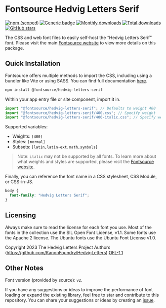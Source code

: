 # Fontsource Hedvig Letters Serif

[![npm (scoped)](https://img.shields.io/npm/v/@fontsource/hedvig-letters-serif?color=brightgreen)](https://www.npmjs.com/package/@fontsource/hedvig-letters-serif) [![Generic badge](https://img.shields.io/badge/fontsource-passing-brightgreen)](https://github.com/fontsource/fontsource) [![Monthly downloads](https://badgen.net/npm/dm/@fontsource/hedvig-letters-serif)](https://github.com/fontsource/fontsource) [![Total downloads](https://badgen.net/npm/dt/@fontsource/hedvig-letters-serif)](https://github.com/fontsource/fontsource) [![GitHub stars](https://img.shields.io/github/stars/fontsource/fontsource.svg?style=social&label=Star)](https://github.com/fontsource/fontsource/stargazers)

The CSS and web font files to easily self-host the “Hedvig Letters Serif” font. Please visit the main [Fontsource website](https://fontsource.org/fonts/hedvig-letters-serif) to view more details on this package.

## Quick Installation

Fontsource offers multiple methods to import the CSS, including using a bundler like Vite or using SASS. You can find full documentation [here](https://fontsource.org/docs/getting-started/introduction).

```javascript
npm install @fontsource/hedvig-letters-serif
```

Within your app entry file or site component, import it in.

```javascript
import "@fontsource/hedvig-letters-serif"; // Defaults to weight 400
import "@fontsource/hedvig-letters-serif/400.css"; // Specify weight
import "@fontsource/hedvig-letters-serif/400-italic.css"; // Specify weight and style
```

Supported variables:
- Weights: `[400]`
- Styles: `[normal]`
- Subsets: `[latin,latin-ext,math,symbols]`

> Note: `italic` may not be supported by all fonts. To learn more about what weights and styles are supported, please visit the [Fontsource website](https://fontsource.org/fonts/hedvig-letters-serif).

Finally, you can reference the font name in a CSS stylesheet, CSS Module, or CSS-in-JS.

```css
body {
  font-family: "Hedvig Letters Serif";
}
```

## Licensing
Always make sure to read the license for each font you use. Most of the fonts in the collection use the SIL Open Font License, v1.1. Some fonts use the Apache 2 license. The Ubuntu fonts use the Ubuntu Font License v1.0.

Copyright 2023 The Hedvig Letters Project Authors (https://github.com/KanonFoundry/HedvigLetters)
[OFL-1.1](http://scripts.sil.org/OFL)

## Other Notes
Font version (provided by source): `v2`.

If you have any suggestions or ideas to improve the performance of font loading or expand the existing library, feel free to star and contribute to this repository. You can share your suggestions or ideas by creating an [issue](https://github.com/fontsource/fontsource/issues).